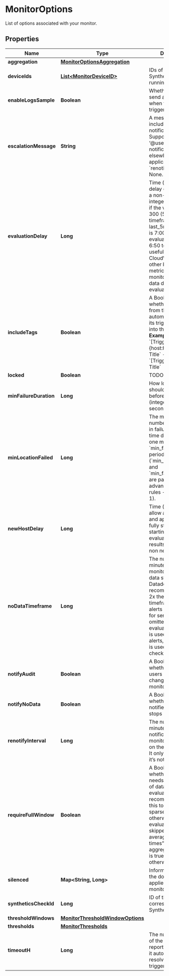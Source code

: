 

# MonitorOptions

List of options associated with your monitor.
## Properties

Name | Type | Description | Notes
------------ | ------------- | ------------- | -------------
**aggregation** | [**MonitorOptionsAggregation**](MonitorOptionsAggregation.md) |  |  [optional]
**deviceIds** | [**List&lt;MonitorDeviceID&gt;**](MonitorDeviceID.md) | IDs of the device the Synthetics monitor is running on. |  [optional]
**enableLogsSample** | **Boolean** | Whether or not to send a log sample when the log monitor triggers. |  [optional]
**escalationMessage** | **String** | A message to include with a re-notification. Supports the ‘@username’ notification we allow elsewhere. Not applicable if &#x60;renotify_interval&#x60; is None. |  [optional]
**evaluationDelay** | **Long** | Time (in seconds) to delay evaluation, as a non-negative integer. For example, if the value is set to 300 (5min), the timeframe is set to last_5m and the time is 7:00, the monitor evaluates data from 6:50 to 6:55. This is useful for AWS CloudWatch and other backfilled metrics to ensure the monitor always has data during evaluation. |  [optional]
**includeTags** | **Boolean** | A Boolean indicating whether notifications from this monitor automatically inserts its triggering tags into the title.  **Examples** - If &#x60;True&#x60;, &#x60;[Triggered on {host:h1}] Monitor Title&#x60; - If &#x60;False&#x60;, &#x60;[Triggered] Monitor Title&#x60; |  [optional]
**locked** | **Boolean** | TODO. |  [optional]
**minFailureDuration** | **Long** | How long the test should be in failure before alerting (integer, number of seconds, max 7200). |  [optional]
**minLocationFailed** | **Long** | The minimum number of locations in failure at the same time during at least one moment in the &#x60;min_failure_duration&#x60; period (&#x60;min_location_failed&#x60; and &#x60;min_failure_duration&#x60; are part of the advanced alerting rules - integer, &gt;&#x3D; 1). |  [optional]
**newHostDelay** | **Long** | Time (in seconds) to allow a host to boot and applications to fully start before starting the evaluation of monitor results. Should be a non negative integer. |  [optional]
**noDataTimeframe** | **Long** | The number of minutes before a monitor notifies after data stops reporting. Datadog recommends at least 2x the monitor timeframe for metric alerts or 2 minutes for service checks. If omitted, 2x the evaluation timeframe is used for metric alerts, and 24 hours is used for service checks. |  [optional]
**notifyAudit** | **Boolean** | A Boolean indicating whether tagged users is notified on changes to this monitor. |  [optional]
**notifyNoData** | **Boolean** | A Boolean indicating whether this monitor notifies when data stops reporting. |  [optional]
**renotifyInterval** | **Long** | The number of minutes after the last notification before a monitor re-notifies on the current status. It only re-notifies if it’s not resolved. |  [optional]
**requireFullWindow** | **Boolean** | A Boolean indicating whether this monitor needs a full window of data before it’s evaluated. We highly recommend you set this to &#x60;false&#x60; for sparse metrics, otherwise some evaluations are skipped. For “on average” “at all times” and “in total” aggregation, default is true. &#x60;False&#x60; otherwise. |  [optional]
**silenced** | **Map&lt;String, Long&gt;** | Information about the downtime applied to the monitor. |  [optional]
**syntheticsCheckId** | **Long** | ID of the corresponding Synthetic check. |  [optional]
**thresholdWindows** | [**MonitorThresholdWindowOptions**](MonitorThresholdWindowOptions.md) |  |  [optional]
**thresholds** | [**MonitorThresholds**](MonitorThresholds.md) |  |  [optional]
**timeoutH** | **Long** | The number of hours of the monitor not reporting data before it automatically resolves from a triggered state. |  [optional]



